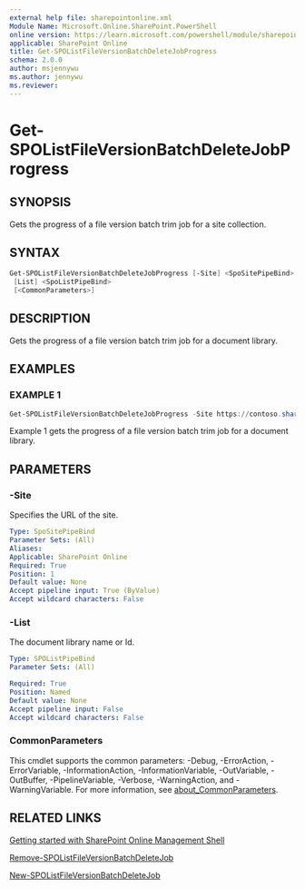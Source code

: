 ```yaml
---
external help file: sharepointonline.xml
Module Name: Microsoft.Online.SharePoint.PowerShell
online version: https://learn.microsoft.com/powershell/module/sharepoint-online/get-spolistfileversionbatchdeletejobprogress
applicable: SharePoint Online
title: Get-SPOListFileVersionBatchDeleteJobProgress
schema: 2.0.0
author: msjennywu
ms.author: jennywu
ms.reviewer:
---
```


# Get-SPOListFileVersionBatchDeleteJobProgress

## SYNOPSIS

Gets the progress of a file version batch trim job for a site collection.

## SYNTAX

```powershell
Get-SPOListFileVersionBatchDeleteJobProgress [-Site] <SpoSitePipeBind>
 [List] <SpoListPipeBind>
 [<CommonParameters>]
```

## DESCRIPTION

Gets the progress of a file version batch trim job for a document library.

## EXAMPLES

### EXAMPLE 1

```powershell
Get-SPOListFileVersionBatchDeleteJobProgress -Site https://contoso.sharepoint.com/sites/site1 -List "Documents"
```

Example 1 gets the progress of a file version batch trim job for a document library.

## PARAMETERS

### -Site

Specifies the URL of the site.

```yaml
Type: SpoSitePipeBind
Parameter Sets: (All)
Aliases:
Applicable: SharePoint Online
Required: True
Position: 1
Default value: None
Accept pipeline input: True (ByValue)
Accept wildcard characters: False
```

### -List

The document library name or Id.

```yaml
Type: SPOListPipeBind
Parameter Sets: (All)

Required: True
Position: Named
Default value: None
Accept pipeline input: False
Accept wildcard characters: False
```

### CommonParameters

This cmdlet supports the common parameters: -Debug, -ErrorAction, -ErrorVariable, -InformationAction, -InformationVariable, -OutVariable, -OutBuffer, -PipelineVariable, -Verbose, -WarningAction, and -WarningVariable. For more information, see [about_CommonParameters](https://go.microsoft.com/fwlink/?LinkID=113216).

## RELATED LINKS

[Getting started with SharePoint Online Management Shell](https://learn.microsoft.com/powershell/sharepoint/sharepoint-online/connect-sharepoint-online?view=sharepoint-ps)

[Remove-SPOListFileVersionBatchDeleteJob](Remove-SPOListFileVersionBatchDeleteJob.md)

[New-SPOListFileVersionBatchDeleteJob](New-SPOListFileVersionBatchDeleteJob.md)
